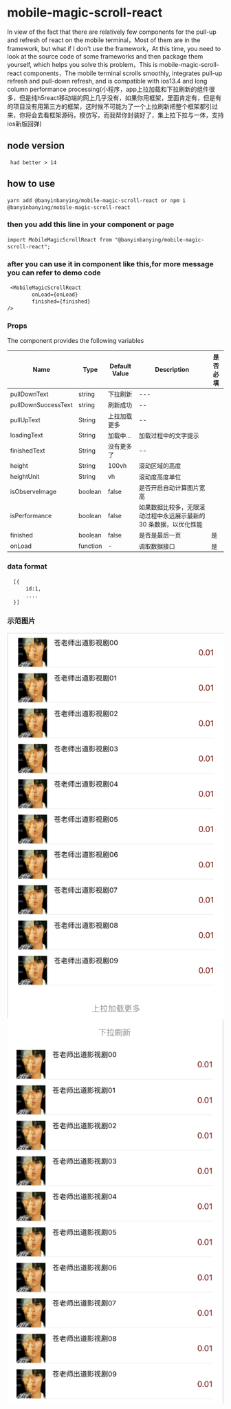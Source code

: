 # mobile-magic-scroll-react

In view of the fact that there are relatively few components for the pull-up and refresh of react on the mobile terminal，Most of them are in the framework, but what if I don't use the framework，At this time, you need to look at the source code of some frameworks and then package them yourself, which helps you solve this problem，This is mobile-magic-scroll-react components，The mobile terminal scrolls smoothly, integrates pull-up refresh and pull-down refresh, and is compatible with ios13.4 and long column performance processing(小程序，app上拉加载和下拉刷新的组件很多，但是纯h5react移动端的网上几乎没有，如果你用框架，里面肯定有，但是有的项目没有用第三方的框架，这时候不可能为了一个上拉刷新把整个框架都引过来，你将会去看框架源码，模仿写，而我帮你封装好了，集上拉下拉与一体，支持ios新版回弹)

## node version

```
 had better > 14

```

## how to use

```
yarn add @banyinbanying/mobile-magic-scroll-react or npm i @banyinbanying/mobile-magic-scroll-react

```

### then you add this line in your component or page

```
import MobileMagicScrollReact from "@banyinbanying/mobile-magic-scroll-react";

```

### after you can use it in component like this,for more message you can refer to demo code

```
 <MobileMagicScrollReact
        onLoad={onLoad}
        finished={finished}
/>

```

### Props

The component provides the following variables

| Name | Type | Default Value | Description | 是否必填 |
| ---- | ---- | ------------- | ----------- | -------- |
| pullDownText | string | 下拉刷新 | --- | |
| pullDownSuccessText | string | 刷新成功 | -- | |
| pullUpText | String | 上拉加载更多 | -- | |
| loadingText | String | 加载中... | 加载过程中的文字提示 | |
| finishedText | String | 没有更多了 | -- | |
| height | String | 100vh | 滚动区域的高度 | |
| heightUnit | String | vh | 滚动度高度单位 | |
| isObserveImage | boolean | false | 是否开启自动计算图片宽高 | |
| isPerformance | boolean | false | 如果数据比较多，无限滚动过程中永远展示最新的 30 条数据，以优化性能 | |
| finished | boolean | false | 是否是最后一页 | 是 |
| onLoad | function | - | 调取数据接口 | 是 |

### data format

```
  [{
      id:1,
      ....
  }]

```

### 示范图片

![image](https://github.com/zhaochengxian/mobile-magic-scroll-react/blob/main/example/assets/demo1.png)
![image](https://github.com/zhaochengxian/mobile-magic-scroll-react/blob/main/example/assets/demo2.png)
